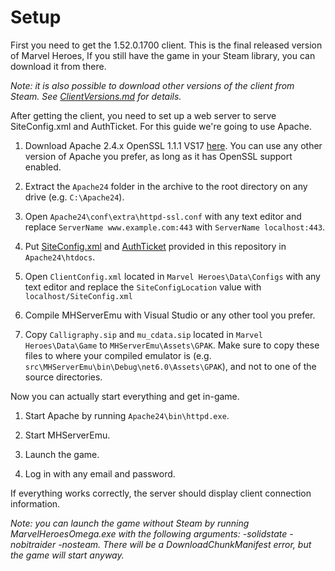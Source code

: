 # Setup

First you need to get the 1.52.0.1700 client. This is the final released version of Marvel Heroes, If you still have the game in your Steam library, you can download it from there.

*Note: it is also possible to download other versions of the client from Steam. See [ClientVersions.md](https://github.com/Crypto137/MHServerEmu/blob/master/docs/ClientVersions.md) for details.*

After getting the client, you need to set up a web server to serve SiteConfig.xml and AuthTicket. For this guide we're going to use Apache.

1. Download Apache 2.4.x OpenSSL 1.1.1 VS17 [here](https://www.apachehaus.com/cgi-bin/download.plx). You can use any other version of Apache you prefer, as long as it has OpenSSL support enabled.

2. Extract the ```Apache24``` folder in the archive to the root directory on any drive (e.g. ```C:\Apache24```).

3. Open ```Apache24\conf\extra\httpd-ssl.conf``` with any text editor and replace ```ServerName www.example.com:443``` with ```ServerName localhost:443```.

4. Put [SiteConfig.xml](https://github.com/Crypto137/MHServerEmu/blob/master/assets/SiteConfig.xml) and [AuthTicket](https://github.com/Crypto137/MHServerEmu/blob/master/assets/AuthTicket) provided in this repository in ```Apache24\htdocs```.

5. Open ```ClientConfig.xml``` located in ```Marvel Heroes\Data\Configs``` with any text editor and replace the ```SiteConfigLocation``` value with ```localhost/SiteConfig.xml```

6. Compile MHServerEmu with Visual Studio or any other tool you prefer.

7. Copy `Calligraphy.sip` and `mu_cdata.sip` located in `Marvel Heroes\Data\Game` to `MHServerEmu\Assets\GPAK`. Make sure to copy these files to where your compiled emulator is (e.g. `src\MHServerEmu\bin\Debug\net6.0\Assets\GPAK`), and not to one of the source directories.

Now you can actually start everything and get in-game.

1. Start Apache by running ```Apache24\bin\httpd.exe```.

2. Start MHServerEmu.

3. Launch the game.

4. Log in with any email and password.

If everything works correctly, the server should display client connection information.

*Note: you can launch the game without Steam by running MarvelHeroesOmega.exe with the following arguments: -solidstate -nobitraider -nosteam. There will be a DownloadChunkManifest error, but the game will start anyway.*
